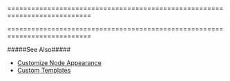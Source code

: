 ===========================================================================
<!--merge--><!--/merge-->
===========================================================================

<!--fullDescription-->
#####See Also#####
- [Customize Node Appearance](/Documentation/Guide/Widgets/TreeView/Customize_Node_Appearance/)
- [Custom Templates](/Documentation/Guide/Widgets/Common/Templates/#Custom_Templates)
<!--/fullDescription-->
